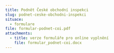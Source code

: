 ```yaml
---
title: Podnět České obchodní inspekci
slug: podnet-ceske-obchodni-inspekci
situace:
  - formulare
file: formular-podnet-coi.pdf
attachments:
  - title: verze formuláře pro online vyplnění
    file: formular_podnet-coi.docx
---
```

